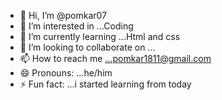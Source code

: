 - 👋 Hi, I’m @pomkar07
- 👀 I’m interested in ...Coding
- 🌱 I’m currently learning ...Html and css
- 💞️ I’m looking to collaborate on ...
- 📫 How to reach me ...pomkar1811@gmail.com
- 😄 Pronouns: ...he/him
- ⚡ Fun fact: ...i started learning from today 


